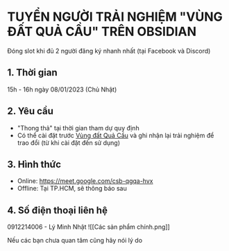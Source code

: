 # TUYỂN NGƯỜI TRẢI NGHIỆM "VÙNG ĐẤT QUẢ CẦU" TRÊN OBSIDIAN
Đóng slot khi đủ 2 người đăng ký nhanh nhất (tại Facebook và Discord)

## 1. Thời gian
15h - 16h ngày 08/01/2023 (Chủ Nhật)

## 2. Yêu cầu
- "Thong thả" tại thời gian tham dự quy định
- Có thể cài đặt trước [Vùng đất Quả Cầu](https://quacau.space/gr2x) và ghi nhận lại trải nghiệm để trao đổi (từ khi cài đặt đến sử dụng)

## 3. Hình thức
-   Online: https://meet.google.com/csb-qgqa-hvx
-   Offline: Tại TP.HCM, sẽ thông báo sau

## 4. Số điện thoại liên hệ
 0912214006 - Lý Minh Nhật
 ![[Các sản phẩm chính.png]]

Nếu các bạn chưa quan tâm cũng hãy nói lý do